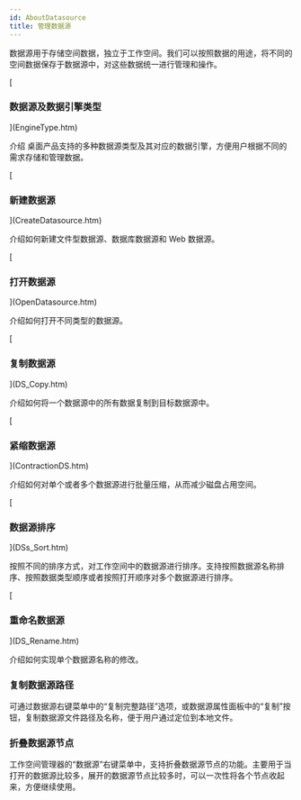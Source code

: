 ```yaml
---
id: AboutDatasource
title: 管理数据源
---
```

数据源用于存储空间数据，独立于工作空间。我们可以按照数据的用途，将不同的空间数据保存于数据源中，对这些数据统一进行管理和操作。

[

### 数据源及数据引擎类型

](EngineType.htm)

介绍  桌面产品支持的多种数据源类型及其对应的数据引擎，方便用户根据不同的需求存储和管理数据。

[

### 新建数据源

](CreateDatasource.htm)

介绍如何新建文件型数据源、数据库数据源和 Web 数据源。

[

### 打开数据源

](OpenDatasource.htm)

介绍如何打开不同类型的数据源。

[

### 复制数据源

](DS_Copy.htm)

介绍如何将一个数据源中的所有数据复制到目标数据源中。

[

### 紧缩数据源

](ContractionDS.htm)

介绍如何对单个或者多个数据源进行批量压缩，从而减少磁盘占用空间。

[

### 数据源排序

](DSs_Sort.htm)

按照不同的排序方式，对工作空间中的数据源进行排序。支持按照数据源名称排序、按照数据类型顺序或者按照打开顺序对多个数据源进行排序。

[

### 重命名数据源

](DS_Rename.htm)

介绍如何实现单个数据源名称的修改。

### 复制数据源路径

可通过数据源右键菜单中的“复制完整路径”选项，或数据源属性面板中的“复制”按钮，复制数据源文件路径及名称，便于用户通过定位到本地文件。

### 折叠数据源节点

工作空间管理器的“数据源”右键菜单中，支持折叠数据源节点的功能。主要用于当打开的数据源比较多，展开的数据源节点比较多时，可以一次性将各个节点收起来，方便继续使用。



